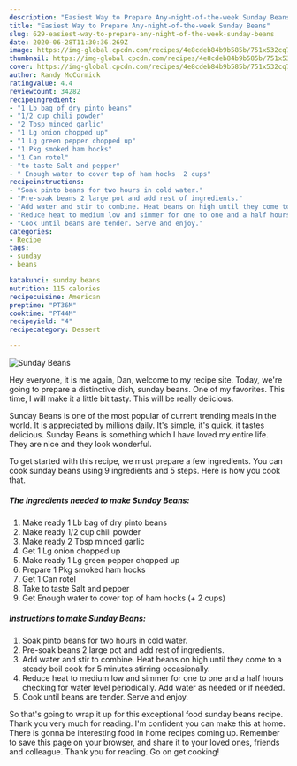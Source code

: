 ```yaml
---
description: "Easiest Way to Prepare Any-night-of-the-week Sunday Beans"
title: "Easiest Way to Prepare Any-night-of-the-week Sunday Beans"
slug: 629-easiest-way-to-prepare-any-night-of-the-week-sunday-beans
date: 2020-06-28T11:30:36.269Z
image: https://img-global.cpcdn.com/recipes/4e8cdeb84b9b585b/751x532cq70/sunday-beans-recipe-main-photo.jpg
thumbnail: https://img-global.cpcdn.com/recipes/4e8cdeb84b9b585b/751x532cq70/sunday-beans-recipe-main-photo.jpg
cover: https://img-global.cpcdn.com/recipes/4e8cdeb84b9b585b/751x532cq70/sunday-beans-recipe-main-photo.jpg
author: Randy McCormick
ratingvalue: 4.4
reviewcount: 34282
recipeingredient:
- "1 Lb bag of dry pinto beans"
- "1/2 cup chili powder"
- "2 Tbsp minced garlic"
- "1 Lg onion chopped up"
- "1 Lg green pepper chopped up"
- "1 Pkg smoked ham hocks"
- "1 Can rotel"
- "to taste Salt and pepper"
- " Enough water to cover top of ham hocks  2 cups"
recipeinstructions:
- "Soak pinto beans for two hours in cold water."
- "Pre-soak beans 2 large pot and add rest of ingredients."
- "Add water and stir to combine. Heat beans on high until they come to a steady boil cook for 5 minutes stirring occasionally."
- "Reduce heat to medium low and simmer for one to one and a half hours checking for water level periodically. Add water as needed or if needed."
- "Cook until beans are tender. Serve and enjoy."
categories:
- Recipe
tags:
- sunday
- beans

katakunci: sunday beans 
nutrition: 115 calories
recipecuisine: American
preptime: "PT36M"
cooktime: "PT44M"
recipeyield: "4"
recipecategory: Dessert

---
```



![Sunday Beans](https://img-global.cpcdn.com/recipes/4e8cdeb84b9b585b/751x532cq70/sunday-beans-recipe-main-photo.jpg)

Hey everyone, it is me again, Dan, welcome to my recipe site. Today, we're going to prepare a distinctive dish, sunday beans. One of my favorites. This time, I will make it a little bit tasty. This will be really delicious.



Sunday Beans is one of the most popular of current trending meals in the world. It is appreciated by millions daily. It's simple, it's quick, it tastes delicious. Sunday Beans is something which I have loved my entire life. They are nice and they look wonderful.


To get started with this recipe, we must prepare a few ingredients. You can cook sunday beans using 9 ingredients and 5 steps. Here is how you cook that.

<!--inarticleads1-->

##### The ingredients needed to make Sunday Beans:

1. Make ready 1 Lb bag of dry pinto beans
1. Make ready 1/2 cup chili powder
1. Make ready 2 Tbsp minced garlic
1. Get 1 Lg onion chopped up
1. Make ready 1 Lg green pepper chopped up
1. Prepare 1 Pkg smoked ham hocks
1. Get 1 Can rotel
1. Take to taste Salt and pepper
1. Get  Enough water to cover top of ham hocks (+ 2 cups)




<!--inarticleads2-->

##### Instructions to make Sunday Beans:

1. Soak pinto beans for two hours in cold water.
1. Pre-soak beans 2 large pot and add rest of ingredients.
1. Add water and stir to combine. Heat beans on high until they come to a steady boil cook for 5 minutes stirring occasionally.
1. Reduce heat to medium low and simmer for one to one and a half hours checking for water level periodically. Add water as needed or if needed.
1. Cook until beans are tender. Serve and enjoy.




So that's going to wrap it up for this exceptional food sunday beans recipe. Thank you very much for reading. I'm confident you can make this at home. There is gonna be interesting food in home recipes coming up. Remember to save this page on your browser, and share it to your loved ones, friends and colleague. Thank you for reading. Go on get cooking!
